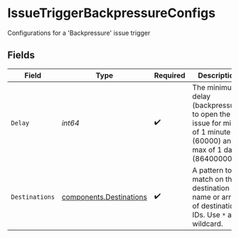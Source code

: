 # IssueTriggerBackpressureConfigs

Configurations for a 'Backpressure' issue trigger


## Fields

| Field                                                                                                      | Type                                                                                                       | Required                                                                                                   | Description                                                                                                |
| ---------------------------------------------------------------------------------------------------------- | ---------------------------------------------------------------------------------------------------------- | ---------------------------------------------------------------------------------------------------------- | ---------------------------------------------------------------------------------------------------------- |
| `Delay`                                                                                                    | *int64*                                                                                                    | :heavy_check_mark:                                                                                         | The minimum delay (backpressure) to open the issue for min of 1 minute (60000) and max of 1 day (86400000) |
| `Destinations`                                                                                             | [components.Destinations](../../models/shared/destinations.md)                                             | :heavy_check_mark:                                                                                         | A pattern to match on the destination name or array of destination IDs. Use `*` as wildcard.               |